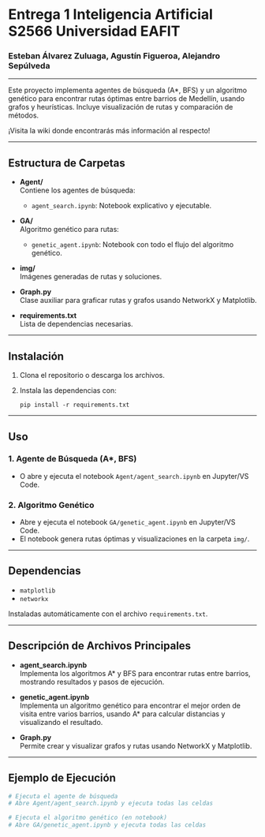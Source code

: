 # Entrega 1 Inteligencia Artificial S2566 Universidad EAFIT
### Esteban Álvarez Zuluaga, Agustín Figueroa, Alejandro Sepúlveda

---

Este proyecto implementa agentes de búsqueda (A*, BFS) y un algoritmo genético para encontrar rutas óptimas entre barrios de Medellín, usando grafos y heurísticas. Incluye visualización de rutas y comparación de métodos.

¡Visita la wiki donde encontrarás más información al respecto!

---

## Estructura de Carpetas

- **Agent/**  
  Contiene los agentes de búsqueda:
  - `agent_search.ipynb`: Notebook explicativo y ejecutable.

- **GA/**  
  Algoritmo genético para rutas:
  - `genetic_agent.ipynb`: Notebook con todo el flujo del algoritmo genético.

- **img/**  
  Imágenes generadas de rutas y soluciones.

- **Graph.py**  
  Clase auxiliar para graficar rutas y grafos usando NetworkX y Matplotlib.

- **requirements.txt**  
  Lista de dependencias necesarias.

---

## Instalación

1. Clona el repositorio o descarga los archivos.
2. Instala las dependencias con:

   ```
   pip install -r requirements.txt
   ```

---

## Uso

### 1. Agente de Búsqueda (A*, BFS)

- O abre y ejecuta el notebook `Agent/agent_search.ipynb` en Jupyter/VS Code.

### 2. Algoritmo Genético

- Abre y ejecuta el notebook `GA/genetic_agent.ipynb` en Jupyter/VS Code.
- El notebook genera rutas óptimas y visualizaciones en la carpeta `img/`.

---

## Dependencias

- `matplotlib`
- `networkx`

Instaladas automáticamente con el archivo `requirements.txt`.

---

## Descripción de Archivos Principales

- **agent_search.ipynb**  
  Implementa  los algoritmos A* y BFS para encontrar rutas entre barrios, mostrando resultados y pasos de ejecución.

- **genetic_agent.ipynb**  
  Implementa un algoritmo genético para encontrar el mejor orden de visita entre varios barrios, usando A* para calcular distancias y visualizando el resultado.

- **Graph.py**  
  Permite crear y visualizar grafos y rutas usando NetworkX y Matplotlib.

---

## Ejemplo de Ejecución

```python
# Ejecuta el agente de búsqueda
# Abre Agent/agent_search.ipynb y ejecuta todas las celdas

# Ejecuta el algoritmo genético (en notebook)
# Abre GA/genetic_agent.ipynb y ejecuta todas las celdas
```






